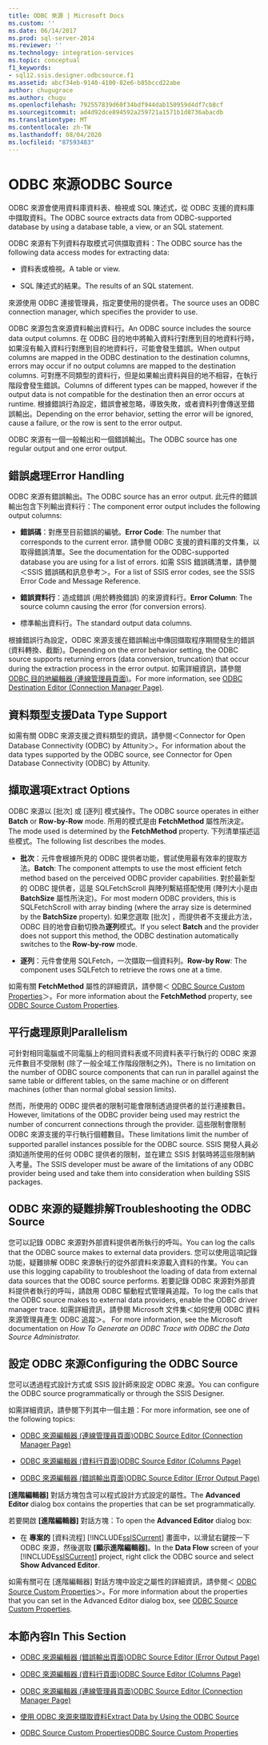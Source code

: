 ```yaml
---
title: ODBC 來源 | Microsoft Docs
ms.custom: ''
ms.date: 06/14/2017
ms.prod: sql-server-2014
ms.reviewer: ''
ms.technology: integration-services
ms.topic: conceptual
f1_keywords:
- sql12.ssis.designer.odbcsource.f1
ms.assetid: abcf34eb-9140-4100-82e6-b85bccd22abe
author: chugugrace
ms.author: chugu
ms.openlocfilehash: 792557839d60f34bdf944dab150959d4df7cb8cf
ms.sourcegitcommit: ad4d92dce894592a259721a1571b1d8736abacdb
ms.translationtype: MT
ms.contentlocale: zh-TW
ms.lasthandoff: 08/04/2020
ms.locfileid: "87593483"
---
```

# <a name="odbc-source"></a><span data-ttu-id="fac38-102">ODBC 來源</span><span class="sxs-lookup"><span data-stu-id="fac38-102">ODBC Source</span></span>
  <span data-ttu-id="fac38-103">ODBC 來源會使用資料庫資料表、檢視或 SQL 陳述式，從 ODBC 支援的資料庫中擷取資料。</span><span class="sxs-lookup"><span data-stu-id="fac38-103">The ODBC source extracts data from ODBC-supported database by using a database table, a view, or an SQL statement.</span></span>  
  
 <span data-ttu-id="fac38-104">ODBC 來源有下列資料存取模式可供擷取資料：</span><span class="sxs-lookup"><span data-stu-id="fac38-104">The ODBC source has the following data access modes for extracting data:</span></span>  
  
-   <span data-ttu-id="fac38-105">資料表或檢視。</span><span class="sxs-lookup"><span data-stu-id="fac38-105">A table or view.</span></span>  
  
-   <span data-ttu-id="fac38-106">SQL 陳述式的結果。</span><span class="sxs-lookup"><span data-stu-id="fac38-106">The results of an SQL statement.</span></span>  
  
 <span data-ttu-id="fac38-107">來源使用 ODBC 連接管理員，指定要使用的提供者。</span><span class="sxs-lookup"><span data-stu-id="fac38-107">The source uses an ODBC connection manager, which specifies the provider to use.</span></span>  
  
 <span data-ttu-id="fac38-108">ODBC 來源包含來源資料輸出資料行。</span><span class="sxs-lookup"><span data-stu-id="fac38-108">An ODBC source includes the source data output columns.</span></span> <span data-ttu-id="fac38-109">在 ODBC 目的地中將輸入資料行對應到目的地資料行時，如果沒有輸入資料行對應到目的地資料行，可能會發生錯誤。</span><span class="sxs-lookup"><span data-stu-id="fac38-109">When output columns are mapped in the ODBC destination to the destination columns, errors may occur if no output columns are mapped to the destination columns.</span></span> <span data-ttu-id="fac38-110">可對應不同類型的資料行，但是如果輸出資料與目的地不相容，在執行階段會發生錯誤。</span><span class="sxs-lookup"><span data-stu-id="fac38-110">Columns of different types can be mapped, however if the output data is not compatible for the destination then an error occurs at runtime.</span></span> <span data-ttu-id="fac38-111">根據錯誤行為設定，錯誤會被忽略，導致失敗，或者資料列會傳送至錯誤輸出。</span><span class="sxs-lookup"><span data-stu-id="fac38-111">Depending on the error behavior, setting the error will be ignored, cause a failure, or the row is sent to the error output.</span></span>  
  
 <span data-ttu-id="fac38-112">ODBC 來源有一個一般輸出和一個錯誤輸出。</span><span class="sxs-lookup"><span data-stu-id="fac38-112">The ODBC source has one regular output and one error output.</span></span>  
  
## <a name="error-handling"></a><span data-ttu-id="fac38-113">錯誤處理</span><span class="sxs-lookup"><span data-stu-id="fac38-113">Error Handling</span></span>  
 <span data-ttu-id="fac38-114">ODBC 來源有錯誤輸出。</span><span class="sxs-lookup"><span data-stu-id="fac38-114">The ODBC source has an error output.</span></span> <span data-ttu-id="fac38-115">此元件的錯誤輸出包含下列輸出資料行：</span><span class="sxs-lookup"><span data-stu-id="fac38-115">The component error output includes the following output columns:</span></span>  
  
-   <span data-ttu-id="fac38-116">**錯誤碼**：對應至目前錯誤的編號。</span><span class="sxs-lookup"><span data-stu-id="fac38-116">**Error Code**: The number that corresponds to the current error.</span></span> <span data-ttu-id="fac38-117">請參閱 ODBC 支援的資料庫的文件集，以取得錯誤清單。</span><span class="sxs-lookup"><span data-stu-id="fac38-117">See the documentation for the ODBC-supported database you are using for a list of errors.</span></span> <span data-ttu-id="fac38-118">如需 SSIS 錯誤碼清單，請參閱＜SSIS 錯誤碼和訊息參考＞。</span><span class="sxs-lookup"><span data-stu-id="fac38-118">For a list of SSIS error codes, see the SSIS Error Code and Message Reference.</span></span>  
  
-   <span data-ttu-id="fac38-119">**錯誤資料行**：造成錯誤 (用於轉換錯誤) 的來源資料行。</span><span class="sxs-lookup"><span data-stu-id="fac38-119">**Error Column**: The source column causing the error (for conversion errors).</span></span>  
  
-   <span data-ttu-id="fac38-120">標準輸出資料行。</span><span class="sxs-lookup"><span data-stu-id="fac38-120">The standard output data columns.</span></span>  
  
 <span data-ttu-id="fac38-121">根據錯誤行為設定，ODBC 來源支援在錯誤輸出中傳回擷取程序期間發生的錯誤 (資料轉換、截斷)。</span><span class="sxs-lookup"><span data-stu-id="fac38-121">Depending on the error behavior setting, the ODBC source supports returning errors (data conversion, truncation) that occur during the extraction process in the error output.</span></span> <span data-ttu-id="fac38-122">如需詳細資訊，請參閱 [ODBC 目的地編輯器 &#40;連線管理員頁面&#41;](../odbc-destination-editor-connection-manager-page.md)。</span><span class="sxs-lookup"><span data-stu-id="fac38-122">For more information, see [ODBC Destination Editor &#40;Connection Manager Page&#41;](../odbc-destination-editor-connection-manager-page.md).</span></span>  
  
## <a name="data-type-support"></a><span data-ttu-id="fac38-123">資料類型支援</span><span class="sxs-lookup"><span data-stu-id="fac38-123">Data Type Support</span></span>  
 <span data-ttu-id="fac38-124">如需有關 ODBC 來源支援之資料類型的資訊，請參閱＜Connector for Open Database Connectivity (ODBC) by Attunity＞。</span><span class="sxs-lookup"><span data-stu-id="fac38-124">For information about the data types supported by the ODBC source, see Connector for Open Database Connectivity (ODBC) by Attunity.</span></span>  
  
## <a name="extract-options"></a><span data-ttu-id="fac38-125">擷取選項</span><span class="sxs-lookup"><span data-stu-id="fac38-125">Extract Options</span></span>  
 <span data-ttu-id="fac38-126">ODBC 來源以 [批次]  或 [逐列]  模式操作。</span><span class="sxs-lookup"><span data-stu-id="fac38-126">The ODBC source operates in either **Batch** or **Row-by-Row** mode.</span></span> <span data-ttu-id="fac38-127">所用的模式是由 **FetchMethod** 屬性所決定。</span><span class="sxs-lookup"><span data-stu-id="fac38-127">The mode used is determined by the **FetchMethod** property.</span></span> <span data-ttu-id="fac38-128">下列清單描述這些模式。</span><span class="sxs-lookup"><span data-stu-id="fac38-128">The following list describes the modes.</span></span>  
  
-   <span data-ttu-id="fac38-129">**批次**：元件會根據所見的 ODBC 提供者功能，嘗試使用最有效率的提取方法。</span><span class="sxs-lookup"><span data-stu-id="fac38-129">**Batch**: The component attempts to use the most efficient fetch method based on the perceived ODBC provider capabilities.</span></span> <span data-ttu-id="fac38-130">對於最新型的 ODBC 提供者，這是 SQLFetchScroll 與陣列繫結搭配使用 (陣列大小是由 **BatchSize** 屬性所決定)。</span><span class="sxs-lookup"><span data-stu-id="fac38-130">For most modern ODBC providers, this is SQLFetchScroll with array binding (where the array size is determined by the **BatchSize** property).</span></span> <span data-ttu-id="fac38-131">如果您選取 [批次]  ，而提供者不支援此方法，ODBC 目的地會自動切換為**逐列**模式。</span><span class="sxs-lookup"><span data-stu-id="fac38-131">If you select **Batch** and the provider does not support this method, the ODBC destination automatically switches to the **Row-by-row** mode.</span></span>  
  
-   <span data-ttu-id="fac38-132">**逐列**：元件會使用 SQLFetch，一次擷取一個資料列。</span><span class="sxs-lookup"><span data-stu-id="fac38-132">**Row-by Row**: The component uses SQLFetch to retrieve the rows one at a time.</span></span>  
  
 <span data-ttu-id="fac38-133">如需有關 **FetchMethod** 屬性的詳細資訊，請參閱＜ [ODBC Source Custom Properties](odbc-source-custom-properties.md)＞。</span><span class="sxs-lookup"><span data-stu-id="fac38-133">For more information about the **FetchMethod** property, see [ODBC Source Custom Properties](odbc-source-custom-properties.md).</span></span>  
  
## <a name="parallelism"></a><span data-ttu-id="fac38-134">平行處理原則</span><span class="sxs-lookup"><span data-stu-id="fac38-134">Parallelism</span></span>  
 <span data-ttu-id="fac38-135">可針對相同電腦或不同電腦上的相同資料表或不同資料表平行執行的 ODBC 來源元件數目不受限制 (除了一般全域工作階段限制之外)。</span><span class="sxs-lookup"><span data-stu-id="fac38-135">There is no limitation on the number of ODBC source components that can run in parallel against the same table or different tables, on the same machine or on different machines (other than normal global session limits).</span></span>  
  
 <span data-ttu-id="fac38-136">然而，所使用的 ODBC 提供者的限制可能會限制透過提供者的並行連接數目。</span><span class="sxs-lookup"><span data-stu-id="fac38-136">However, limitations of the ODBC provider being used may restrict the number of concurrent connections through the provider.</span></span> <span data-ttu-id="fac38-137">這些限制會限制 ODBC 來源支援的平行執行個體數目。</span><span class="sxs-lookup"><span data-stu-id="fac38-137">These limitations limit the number of supported parallel instances possible for the ODBC source.</span></span> <span data-ttu-id="fac38-138">SSIS 開發人員必須知道所使用的任何 ODBC 提供者的限制，並在建立 SSIS 封裝時將這些限制納入考量。</span><span class="sxs-lookup"><span data-stu-id="fac38-138">The SSIS developer must be aware of the limitations of any ODBC provider being used and take them into consideration when building SSIS packages.</span></span>  
  
## <a name="troubleshooting-the-odbc-source"></a><span data-ttu-id="fac38-139">ODBC 來源的疑難排解</span><span class="sxs-lookup"><span data-stu-id="fac38-139">Troubleshooting the ODBC Source</span></span>  
 <span data-ttu-id="fac38-140">您可以記錄 ODBC 來源對外部資料提供者所執行的呼叫。</span><span class="sxs-lookup"><span data-stu-id="fac38-140">You can log the calls that the ODBC source makes to external data providers.</span></span> <span data-ttu-id="fac38-141">您可以使用這項記錄功能，疑難排解 ODBC 來源執行的從外部資料來源載入資料的作業。</span><span class="sxs-lookup"><span data-stu-id="fac38-141">You can use this logging capability to troubleshoot the loading of data from external data sources that the ODBC source performs.</span></span> <span data-ttu-id="fac38-142">若要記錄 ODBC 來源對外部資料提供者執行的呼叫，請啟用 ODBC 驅動程式管理員追蹤。</span><span class="sxs-lookup"><span data-stu-id="fac38-142">To log the calls that the ODBC source makes to external data providers, enable the ODBC driver manager trace.</span></span> <span data-ttu-id="fac38-143">如需詳細資訊，請參閱 Microsoft 文件集＜如何使用 ODBC 資料來源管理員產生 ODBC 追蹤＞。 </span><span class="sxs-lookup"><span data-stu-id="fac38-143">For more information, see the Microsoft documentation on *How To Generate an ODBC Trace with ODBC the Data Source Administrator.*</span></span>  
  
## <a name="configuring-the-odbc-source"></a><span data-ttu-id="fac38-144">設定 ODBC 來源</span><span class="sxs-lookup"><span data-stu-id="fac38-144">Configuring the ODBC Source</span></span>  
 <span data-ttu-id="fac38-145">您可以透過程式設計方式或 SSIS 設計師來設定 ODBC 來源。</span><span class="sxs-lookup"><span data-stu-id="fac38-145">You can configure the ODBC source programmatically or through the SSIS Designer.</span></span>  
  
 <span data-ttu-id="fac38-146">如需詳細資訊，請參閱下列其中一個主題：</span><span class="sxs-lookup"><span data-stu-id="fac38-146">For more information, see one of the following topics:</span></span>  
  
-   [<span data-ttu-id="fac38-147">ODBC 來源編輯器 &#40;連線管理員頁面&#41;</span><span class="sxs-lookup"><span data-stu-id="fac38-147">ODBC Source Editor &#40;Connection Manager Page&#41;</span></span>](../odbc-source-editor-connection-manager-page.md)  
  
-   [<span data-ttu-id="fac38-148">ODBC 來源編輯器 &#40;資料行頁面&#41;</span><span class="sxs-lookup"><span data-stu-id="fac38-148">ODBC Source Editor &#40;Columns Page&#41;</span></span>](../odbc-source-editor-columns-page.md)  
  
-   [<span data-ttu-id="fac38-149">ODBC 來源編輯器 &#40;錯誤輸出頁面&#41;</span><span class="sxs-lookup"><span data-stu-id="fac38-149">ODBC Source Editor &#40;Error Output Page&#41;</span></span>](../odbc-source-editor-error-output-page.md)  
  
 <span data-ttu-id="fac38-150">**[進階編輯器]** 對話方塊包含可以程式設計方式設定的屬性。</span><span class="sxs-lookup"><span data-stu-id="fac38-150">The **Advanced Editor** dialog box contains the properties that can be set programmatically.</span></span>  
  
 <span data-ttu-id="fac38-151">若要開啟 **[進階編輯器]** 對話方塊：</span><span class="sxs-lookup"><span data-stu-id="fac38-151">To open the **Advanced Editor** dialog box:</span></span>  
  
-   <span data-ttu-id="fac38-152">在 **專案的** [資料流程] [!INCLUDE[ssISCurrent](../../includes/ssiscurrent-md.md)] 畫面中，以滑鼠右鍵按一下 ODBC 來源，然後選取 **[顯示進階編輯器]**。</span><span class="sxs-lookup"><span data-stu-id="fac38-152">In the **Data Flow** screen of your [!INCLUDE[ssISCurrent](../../includes/ssiscurrent-md.md)] project, right click the ODBC source and select **Show Advanced Editor**.</span></span>  
  
 <span data-ttu-id="fac38-153">如需有關可在 [進階編輯器] 對話方塊中設定之屬性的詳細資訊，請參閱＜ [ODBC Source Custom Properties](odbc-source-custom-properties.md)＞。</span><span class="sxs-lookup"><span data-stu-id="fac38-153">For more information about the properties that you can set in the Advanced Editor dialog box, see [ODBC Source Custom Properties](odbc-source-custom-properties.md).</span></span>  
  
## <a name="in-this-section"></a><span data-ttu-id="fac38-154">本節內容</span><span class="sxs-lookup"><span data-stu-id="fac38-154">In This Section</span></span>  
  
-   [<span data-ttu-id="fac38-155">ODBC 來源編輯器 &#40;錯誤輸出頁面&#41;</span><span class="sxs-lookup"><span data-stu-id="fac38-155">ODBC Source Editor &#40;Error Output Page&#41;</span></span>](../odbc-source-editor-error-output-page.md)  
  
-   [<span data-ttu-id="fac38-156">ODBC 來源編輯器 &#40;資料行頁面&#41;</span><span class="sxs-lookup"><span data-stu-id="fac38-156">ODBC Source Editor &#40;Columns Page&#41;</span></span>](../odbc-source-editor-columns-page.md)  
  
-   [<span data-ttu-id="fac38-157">ODBC 來源編輯器 &#40;連線管理員頁面&#41;</span><span class="sxs-lookup"><span data-stu-id="fac38-157">ODBC Source Editor &#40;Connection Manager Page&#41;</span></span>](../odbc-source-editor-connection-manager-page.md)  
  
-   [<span data-ttu-id="fac38-158">使用 ODBC 來源來擷取資料</span><span class="sxs-lookup"><span data-stu-id="fac38-158">Extract Data by Using the ODBC Source</span></span>](odbc-source.md)  
  
-   [<span data-ttu-id="fac38-159">ODBC Source Custom Properties</span><span class="sxs-lookup"><span data-stu-id="fac38-159">ODBC Source Custom Properties</span></span>](odbc-source-custom-properties.md)  
  
  
